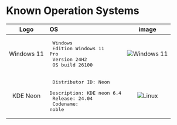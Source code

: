 # Known Operation Systems

 Logo  | OS | image
:------------: | :------------ | :------:
Windows 11 |<pre>    Windows<br>    Edition     Windows 11 Pro<br>    Version	    24H2<br>    OS build    26100</pre>  | ![Windows 11](../OS/windows/about.png)
KDE Neon |<pre>    Distributor ID: Neon<br>    Description:    KDE neon 6.4<br>    Release:        24.04 <br>    Codename:       noble</pre>  | ![Linux](../OS/linux/about.png)

